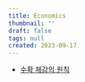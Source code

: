```yaml
---
title: Economics
thumbnail: ''
draft: false
tags: null
created: 2023-09-17
---
```


* [수확 체감의 원칙](%EC%88%98%ED%99%95%20%EC%B2%B4%EA%B0%90%EC%9D%98%20%EC%9B%90%EC%B9%99.md)
